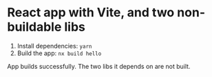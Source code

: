 # React app with Vite, and two non-buildable libs

1. Install dependencies: `yarn`
2. Build the app: `nx build hello`

App builds successfully. The two libs it depends on are not built.
